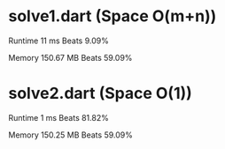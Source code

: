 # solve1.dart (Space O(m+n))

Runtime 11 ms Beats 9.09%

Memory 150.67 MB Beats 59.09%

# solve2.dart (Space O(1))

Runtime 1 ms Beats 81.82%

Memory 150.25 MB Beats 59.09%



